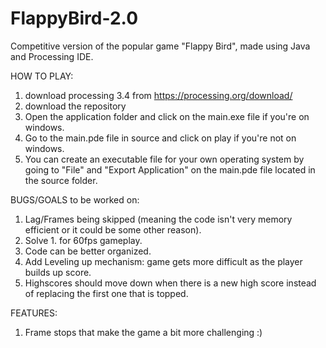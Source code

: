 # FlappyBird-2.0
Competitive version of the popular game "Flappy Bird", made using Java and Processing IDE. 

HOW TO PLAY:
1. download processing 3.4 from https://processing.org/download/
2. download the repository
3. Open the application folder and click on the main.exe file if you're on windows.
4. Go to the main.pde file in source and click on play if you're not on windows.
5. You can create an executable file for your own operating system by going to "File" and "Export Application" on the main.pde file located in the source folder.

BUGS/GOALS to be worked on:
1. Lag/Frames being skipped (meaning the code isn't very memory efficient or it could be some other reason). 
2. Solve 1. for 60fps gameplay.
3. Code can be better organized.
4. Add Leveling up mechanism: game gets more difficult as the player builds up score.
5. Highscores should move down when there is a new high score instead of replacing the first one that is topped.

FEATURES:
1. Frame stops that make the game a bit more challenging :)
